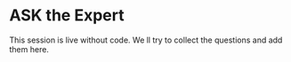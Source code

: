 # ASK the Expert

This session is live without code. We ll try to collect the questions and add them here.